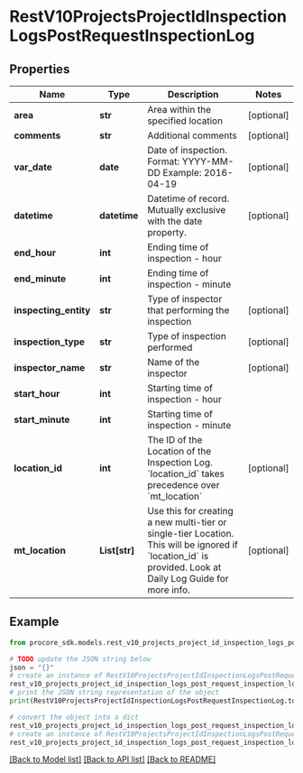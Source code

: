 # RestV10ProjectsProjectIdInspectionLogsPostRequestInspectionLog


## Properties

Name | Type | Description | Notes
------------ | ------------- | ------------- | -------------
**area** | **str** | Area within the specified location | [optional] 
**comments** | **str** | Additional comments | [optional] 
**var_date** | **date** | Date of inspection. Format: YYYY-MM-DD Example: 2016-04-19 | [optional] 
**datetime** | **datetime** | Datetime of record. Mutually exclusive with the date property. | [optional] 
**end_hour** | **int** | Ending time of inspection - hour | 
**end_minute** | **int** | Ending time of inspection - minute | 
**inspecting_entity** | **str** | Type of inspector that performing the inspection | [optional] 
**inspection_type** | **str** | Type of inspection performed | [optional] 
**inspector_name** | **str** | Name of the inspector | [optional] 
**start_hour** | **int** | Starting time of inspection - hour | 
**start_minute** | **int** | Starting time of inspection - minute | 
**location_id** | **int** | The ID of the Location of the Inspection Log. &#x60;location_id&#x60; takes precedence over &#x60;mt_location&#x60; | [optional] 
**mt_location** | **List[str]** | Use this for creating a new multi-tier or single-tier Location. This will be ignored if &#x60;location_id&#x60; is provided. Look at Daily Log Guide for more info. | [optional] 

## Example

```python
from procore_sdk.models.rest_v10_projects_project_id_inspection_logs_post_request_inspection_log import RestV10ProjectsProjectIdInspectionLogsPostRequestInspectionLog

# TODO update the JSON string below
json = "{}"
# create an instance of RestV10ProjectsProjectIdInspectionLogsPostRequestInspectionLog from a JSON string
rest_v10_projects_project_id_inspection_logs_post_request_inspection_log_instance = RestV10ProjectsProjectIdInspectionLogsPostRequestInspectionLog.from_json(json)
# print the JSON string representation of the object
print(RestV10ProjectsProjectIdInspectionLogsPostRequestInspectionLog.to_json())

# convert the object into a dict
rest_v10_projects_project_id_inspection_logs_post_request_inspection_log_dict = rest_v10_projects_project_id_inspection_logs_post_request_inspection_log_instance.to_dict()
# create an instance of RestV10ProjectsProjectIdInspectionLogsPostRequestInspectionLog from a dict
rest_v10_projects_project_id_inspection_logs_post_request_inspection_log_from_dict = RestV10ProjectsProjectIdInspectionLogsPostRequestInspectionLog.from_dict(rest_v10_projects_project_id_inspection_logs_post_request_inspection_log_dict)
```
[[Back to Model list]](../README.md#documentation-for-models) [[Back to API list]](../README.md#documentation-for-api-endpoints) [[Back to README]](../README.md)


